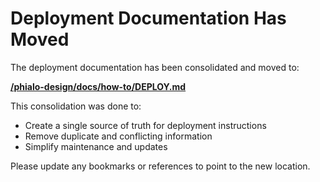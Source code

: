 # Deployment Documentation Has Moved

The deployment documentation has been consolidated and moved to:

**[/phialo-design/docs/how-to/DEPLOY.md](../../../phialo-design/docs/how-to/DEPLOY.md)**

This consolidation was done to:
- Create a single source of truth for deployment instructions
- Remove duplicate and conflicting information
- Simplify maintenance and updates

Please update any bookmarks or references to point to the new location.
